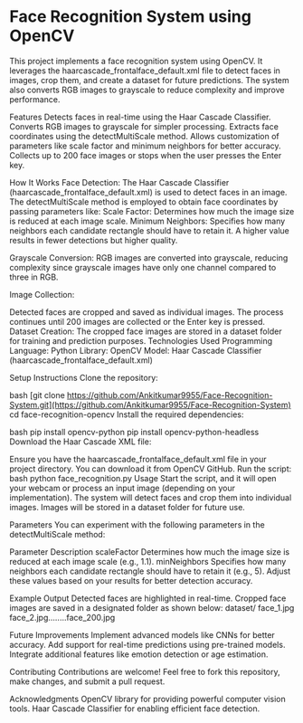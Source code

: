 # Face Recognition System using OpenCV
This project implements a face recognition system using OpenCV. It leverages the haarcascade_frontalface_default.xml file to detect faces in images, crop them, and create a dataset for future predictions. The system also converts RGB images to grayscale to reduce complexity and improve performance.

Features
Detects faces in real-time using the Haar Cascade Classifier.
Converts RGB images to grayscale for simpler processing.
Extracts face coordinates using the detectMultiScale method.
Allows customization of parameters like scale factor and minimum neighbors for better accuracy.
Collects up to 200 face images or stops when the user presses the Enter key.

How It Works
Face Detection:
The Haar Cascade Classifier (haarcascade_frontalface_default.xml) is used to detect faces in an image.
The detectMultiScale method is employed to obtain face coordinates by passing parameters like:
Scale Factor: Determines how much the image size is reduced at each image scale.
Minimum Neighbors: Specifies how many neighbors each candidate rectangle should have to retain it. A higher value results in fewer detections but higher quality.

Grayscale Conversion:
RGB images are converted into grayscale, reducing complexity since grayscale images have only one channel compared to three in RGB.

Image Collection:

Detected faces are cropped and saved as individual images.
The process continues until 200 images are collected or the Enter key is pressed.
Dataset Creation:
The cropped face images are stored in a dataset folder for training and prediction purposes.
Technologies Used
Programming Language: Python
Library: OpenCV
Model: Haar Cascade Classifier (haarcascade_frontalface_default.xml)

Setup Instructions
Clone the repository:

bash
[git clone https://github.com/Ankitkumar9955/Face-Recognition-System.git](https://github.com/Ankitkumar9955/Face-Recognition-System)
cd face-recognition-opencv
Install the required dependencies:

bash
pip install opencv-python
pip install opencv-python-headless
Download the Haar Cascade XML file:

Ensure you have the haarcascade_frontalface_default.xml file in your project directory. You can download it from OpenCV GitHub.
Run the script:
bash
python face_recognition.py
Usage
Start the script, and it will open your webcam or process an input image (depending on your implementation).
The system will detect faces and crop them into individual images.
Images will be stored in a dataset folder for future use.

Parameters
You can experiment with the following parameters in the detectMultiScale method:

Parameter	Description
scaleFactor	Determines how much the image size is reduced at each image scale (e.g., 1.1).
minNeighbors	Specifies how many neighbors each candidate rectangle should have to retain it (e.g., 5).
Adjust these values based on your results for better detection accuracy.

Example Output
Detected faces are highlighted in real-time.
Cropped face images are saved in a designated folder as shown below:
dataset/
face_1.jpg
face_2.jpg........face_200.jpg


Future Improvements
Implement advanced models like CNNs for better accuracy.
Add support for real-time predictions using pre-trained models.
Integrate additional features like emotion detection or age estimation.

Contributing
Contributions are welcome! Feel free to fork this repository, make changes, and submit a pull request.

Acknowledgments
OpenCV library for providing powerful computer vision tools.
Haar Cascade Classifier for enabling efficient face detection.

